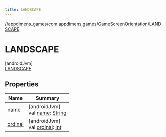 ```yaml
---
title: LANDSCAPE
---
```

//[appdimens_games](../../../../index.html)/[com.appdimens.games](../../index.html)/[GameScreenOrientation](../index.html)/[LANDSCAPE](index.html)



# LANDSCAPE



[androidJvm]\
[LANDSCAPE](index.html)



## Properties


| Name | Summary |
|---|---|
| [name](../../-u-i-element-type/-l-o-a-d-i-n-g_-i-n-d-i-c-a-t-o-r/index.html#-372974862%2FProperties%2F1754880163) | [androidJvm]<br>val [name](../../-u-i-element-type/-l-o-a-d-i-n-g_-i-n-d-i-c-a-t-o-r/index.html#-372974862%2FProperties%2F1754880163): [String](https://kotlinlang.org/api/core/kotlin-stdlib/kotlin/-string/index.html) |
| [ordinal](../../-u-i-element-type/-l-o-a-d-i-n-g_-i-n-d-i-c-a-t-o-r/index.html#-739389684%2FProperties%2F1754880163) | [androidJvm]<br>val [ordinal](../../-u-i-element-type/-l-o-a-d-i-n-g_-i-n-d-i-c-a-t-o-r/index.html#-739389684%2FProperties%2F1754880163): [Int](https://kotlinlang.org/api/core/kotlin-stdlib/kotlin/-int/index.html) |
